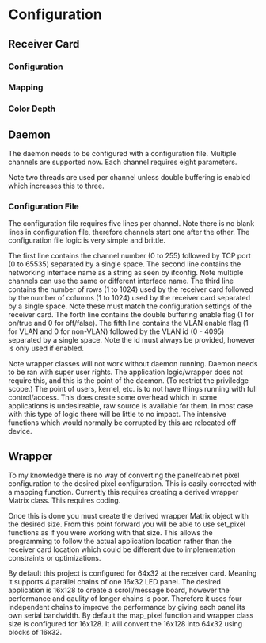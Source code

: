 # Configuration
## Receiver Card
### Configuration
### Mapping
### Color Depth
## Daemon
The daemon needs to be configured with a configuration file. Multiple channels are supported now. Each channel requires eight parameters.

Note two threads are used per channel unless double buffering is enabled which increases this to three. 

### Configuration File
The configuration file requires five lines per channel. Note there is no blank lines in configuration file, therefore channels start one after the other. The configuration file logic is very simple and brittle.

The first line contains the channel number (0 to 255) followed by TCP port (0 to 65535) separated by a single space. The second line contains the networking interface name as a string as seen by ifconfig. Note multiple channels can use the same or different interface name. The third line contains the number of rows (1 to 1024) used by the receiver card followed by the number of columns (1 to 1024) used by the receiver card separated by a single space. Note these must match the configuration settings of the receiver card. The forth line contains the double buffering enable flag (1 for on/true and 0 for off/false). The fifth line contains the VLAN enable flag (1 for VLAN and 0 for non-VLAN) followed by the VLAN id (0 - 4095) separated by a single space. Note the id must always be provided, however is only used if enabled.

Note wrapper classes will not work without daemon running. Daemon needs to be ran with super user rights. The application logic/wrapper does not require this, and this is the point of the daemon. (To restrict the priviledge scope.) The point of users, kernel, etc. is to not have things running with full control/access. This does create some overhead which in some applications is undesireable, raw source is available for them. In most case with this type of logic there will be little to no impact. The intensive functions which would normally be corrupted by this are relocated off device.

## Wrapper
To my knowledge there is no way of converting the panel/cabinet pixel configuration to the desired pixel configuration. This is easily corrected with a mapping function. Currently this requires creating a derived wrapper Matrix class. This requires coding.

Once this is done you must create the derived wrapper Matrix object with the desired size. From this point forward you will be able to use set_pixel functions as if you were working with that size. This allows the programming to follow the actual application location rather than the receiver card location which could be different due to implementation constraints or optimizations.

By default this project is configured for 64x32 at the receiver card. Meaning it supports 4 parallel chains of one 16x32 LED panel. The desired application is 16x128 to create a scroll/message board, however the performance and qaulity of longer chains is poor. Therefore it uses four independent chains to improve the performance by giving each panel its own serial bandwidth. By default the map_pixel function and wrapper class size is configured for 16x128. It will convert the 16x128 into 64x32 using blocks of 16x32.
